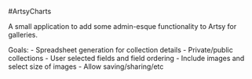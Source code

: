 #ArtsyCharts

A small application to add some admin-esque functionality to Artsy for galleries.

Goals:
    - Spreadsheet generation for collection details
    - Private/public collections
    - User selected fields and field ordering
    - Include images and select size of images
    - Allow saving/sharing/etc